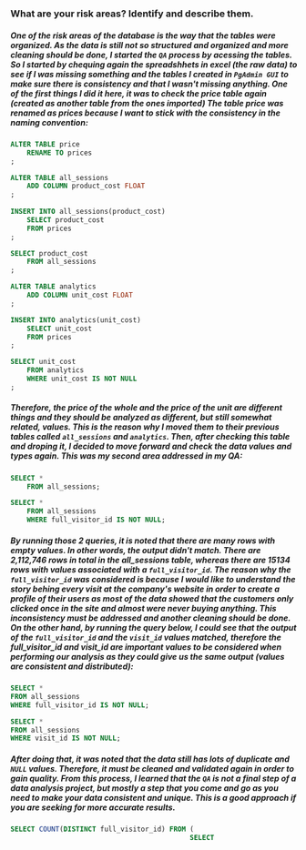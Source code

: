 ### What are your risk areas? Identify and describe them.

##### One of the risk areas of the database is the way that the tables were organized. As the data is still not so structured and organized and more cleaning should be done, I started the `QA` process by acessing the tables. So I started by chequing again the spreadshhets in excel (the raw data) to see if I was missing something and the tables I created in `PgAdmin GUI` to make sure there is consistency and that I wasn't missing anything. One of the first things I did it here, it was to check the price table again (created as another table from the ones imported) The table price was renamed as prices because I want to stick with the consistency in the naming convention:


```SQL
ALTER TABLE price
    RENAME TO prices
;

ALTER TABLE all_sessions
    ADD COLUMN product_cost FLOAT
;
	
INSERT INTO all_sessions(product_cost)
    SELECT product_cost
    FROM prices
;

SELECT product_cost 
    FROM all_sessions
;

ALTER TABLE analytics
    ADD COLUMN unit_cost FLOAT
;

INSERT INTO analytics(unit_cost)
    SELECT unit_cost
    FROM prices
;

SELECT unit_cost
    FROM analytics
    WHERE unit_cost IS NOT NULL
;
```	


##### Therefore, the price of the whole and the price of the unit are different things and they should be analyzed as different, but still somewhat related, values. This is the reason why I moved them to their previous tables called `all_sessions` and `analytics`. Then, after checking this table and droping it, I decided to move forward and check the data values and types again. This was my second area addressed in my QA:



```SQL
SELECT * 
    FROM all_sessions;

SELECT * 
    FROM all_sessions
    WHERE full_visitor_id IS NOT NULL;
````

##### By running those 2 queries, it is noted that there are many rows with empty values. In other words, the output didn't match. There are 2,112,746 rows in total in the all_sessions table, whereas there are 15134 rows with values associated with a `full_visitor_id`. The reason why the `full_visitor_id` was considered is because I would like to understand the story behing every visit at the company's website in order to create a profile of their users as most of the data showed that the customers only clicked once in the site and almost were never buying anything. This inconsistency must be addressed and another cleaning should be done. On the other hand, by running the query below, I could see that the output of the `full_visitor_id` and the `visit_id` values matched, therefore the full_visitor_id and visit_id are important values to be considered when performing our analysis as they could give us the same output (values are consistent and distributed):


```SQL
SELECT * 
FROM all_sessions
WHERE full_visitor_id IS NOT NULL;

SELECT *
FROM all_sessions
WHERE visit_id IS NOT NULL;
````

##### After doing that, it was noted that the data still has lots of duplicate and `NULL` values. Therefore, it must be cleaned and validated again in order to gain quality. From this process, I learned that the `QA` is not a final step of a data analysis project, but mostly a step that you come and go as you need to make your data consistent and unique. This is a good approach if you are seeking for more accurate results.

```SQL
SELECT COUNT(DISTINCT full_visitor_id) FROM (
                                            SELECT 



